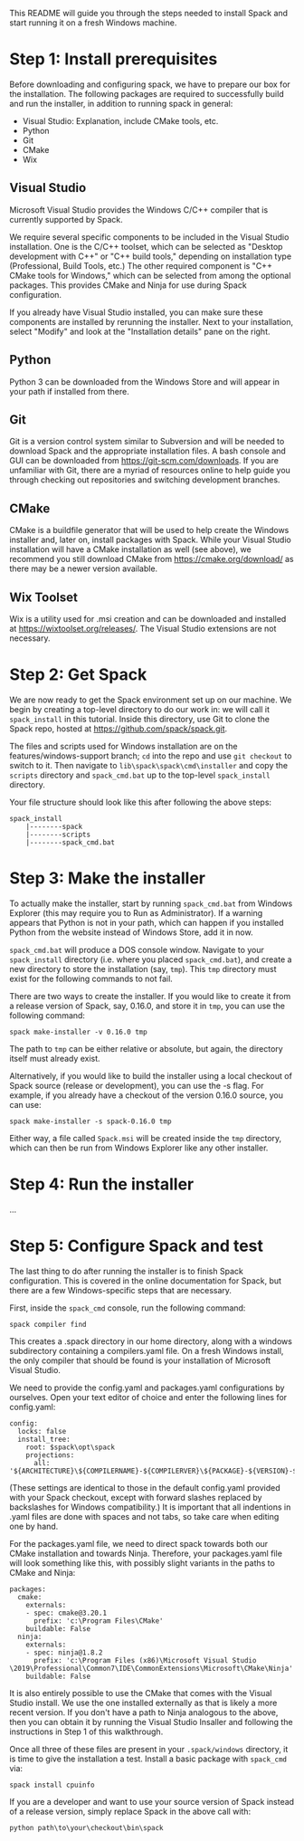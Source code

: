This README will guide you through the steps needed to install Spack and 
start running it on a fresh Windows machine.

# Step 1: Install prerequisites

Before downloading and configuring spack, we have to prepare our box for the 
installation. The following packages are required to successfully build and 
run the installer, in addition to running spack in general:

* Visual Studio: Explanation, include CMake tools, etc.
* Python
* Git
* CMake
* Wix

## Visual Studio

Microsoft Visual Studio provides the Windows C/C++ compiler that is currently supported by Spack.

We require several specific components to be included in the Visual Studio installation.  One is the C/C++ toolset, which can be selected as "Desktop development with C++" or "C++ build tools," depending on installation type (Professional, Build Tools, etc.)  The other required component is "C++ CMake tools for Windows," which can be selected from among the optional packages.  This provides CMake and Ninja for use during Spack configuration.

If you already have Visual Studio installed, you can make sure these components are installed by
rerunning the installer.  Next to your installation, select "Modify" and look at the "Installation details" pane on the right.

## Python

Python 3 can be downloaded from the Windows Store and will appear in your
path if installed from there.

## Git

Git is a version control system similar to Subversion and will be needed to
download Spack and the appropriate installation files. A bash console and GUI
can be downloaded from https://git-scm.com/downloads. If you are unfamiliar
with Git, there are a myriad of resources online to help guide you through
checking out repositories and switching development branches.

## CMake

CMake is a buildfile generator that will be used to help create the Windows
installer and, later on, install packages with Spack. While your Visual
Studio installation will have a CMake installation as well (see above), we
recommend you still download CMake from https://cmake.org/download/ as
there may be a newer version available.

## Wix Toolset

Wix is a utility used for .msi creation and can be downloaded and
installed at https://wixtoolset.org/releases/. The Visual Studio
extensions are not necessary.

# Step 2: Get Spack

We are now ready to get the Spack environment set up on our machine. We
begin by creating a top-level directory to do our work in: we will call
it ``spack_install`` in this tutorial. Inside this directory, use Git to
clone the Spack repo, hosted at https://github.com/spack/spack.git.

The files and scripts used for Windows installation are on the
features/windows-support branch; ``cd`` into the repo and use 
``git checkout`` to switch to it. Then navigate to 
``lib\spack\spack\cmd\installer`` and copy the ``scripts`` directory and
``spack_cmd.bat`` up to the top-level ``spack_install`` directory.

Your file structure should look like this after following the above
steps:

```
spack_install
    |--------spack
    |--------scripts
    |--------spack_cmd.bat
```

# Step 3: Make the installer

To actually make the installer, start by running ``spack_cmd.bat`` from
Windows Explorer (this may require you to Run as Administrator). If a
warning appears that Python is not in your path, which can happen if you
installed Python from the website instead of Windows Store, add it in now.

``spack_cmd.bat`` will produce a DOS console window. Navigate to your
``spack_install`` directory (i.e. where you placed ``spack_cmd.bat``), and
create a new directory to store the installation (say, ``tmp``). This ``tmp``
directory must exist for the following commands to not fail.

There are two ways to create the installer. If you would like to create it
from a release version of Spack, say, 0.16.0, and store it in ``tmp``, you
can use the following command:

``spack make-installer -v 0.16.0 tmp``

The path to ``tmp`` can be either relative or absolute, but again, the
directory itself must already exist.

Alternatively, if you would like to build the installer using a local
checkout of Spack source (release or development), you can use the
-s flag. For example, if you already have a checkout of the version
0.16.0 source, you can use:

``spack make-installer -s spack-0.16.0 tmp``

Either way, a file called ``Spack.msi`` will be created inside the ``tmp``
directory, which can then be run from Windows Explorer like any other
installer. 

# Step 4: Run the installer

...

# Step 5: Configure Spack and test

The last thing to do after running the installer is to finish Spack configuration. This
is covered in the online documentation for Spack, but there are a few Windows-specific
steps that are necessary.

First, inside the ``spack_cmd`` console, run the following command:

``spack compiler find``

This creates a .spack directory in our home directory, along with a windows subdirectory
containing a compilers.yaml file. On a fresh Windows install, the only compiler that
should be found is your installation of Microsoft Visual Studio.

We need to provide the config.yaml and packages.yaml configurations by ourselves. Open 
your text editor of choice and enter the following lines for config.yaml:

```
config:
  locks: false
  install_tree:
    root: $spack\opt\spack
    projections:
      all: '${ARCHITECTURE}\${COMPILERNAME}-${COMPILERVER}\${PACKAGE}-${VERSION}-${HASH}'
```

(These settings are identical to those in the default config.yaml
provided with your Spack checkout, except with forward slashes replaced by backslashes for
Windows compatibility.) It is important that all indentions in .yaml files are done with spaces and not tabs, so take care
when editing one by hand.

For the packages.yaml file, we need to direct spack towards both our CMake
installation and towards Ninja. Therefore, your packages.yaml file will look something
like this, with possibly slight variants in the paths to CMake and Ninja:

```
packages:
  cmake:
    externals:
    - spec: cmake@3.20.1
      prefix: 'c:\Program Files\CMake'
    buildable: False
  ninja:
    externals:
    - spec: ninja@1.8.2
      prefix: 'c:\Program Files (x86)\Microsoft Visual Studio
\2019\Professional\Common7\IDE\CommonExtensions\Microsoft\CMake\Ninja'
    buildable: False
```	

It is also entirely possible to use the CMake that comes with the Visual Studio
install. We use the one installed externally as that is likely a more recent
version. If you don't have a path to Ninja analogous to the above, then you can
obtain it by running the Visual Studio Insaller and following the instructions
in Step 1 of this walkthrough.

Once all three of these files are present in your ``.spack/windows`` directory,
it is time to give the installation a test. Install a basic package with 
``spack_cmd`` via:

``spack install cpuinfo``

If you are a developer and want to use your source version of Spack instead of
a release version, simply replace Spack in the above call with:

``python path\to\your\checkout\bin\spack``
